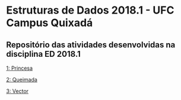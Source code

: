 # Estruturas de Dados 2018.1 - UFC Campus Quixadá
## Repositório das atividades desenvolvidas na disciplina ED 2018.1 

[1: Princesa](https://github.com/JailsonSousa/ED2018_1/tree/master/Princesa)

[2: Queimada](https://github.com/JailsonSousa/ED2018_1/tree/master/Queimada)

[3: Vector](https://github.com/JailsonSousa/ED2018_1/tree/master/Vector)
